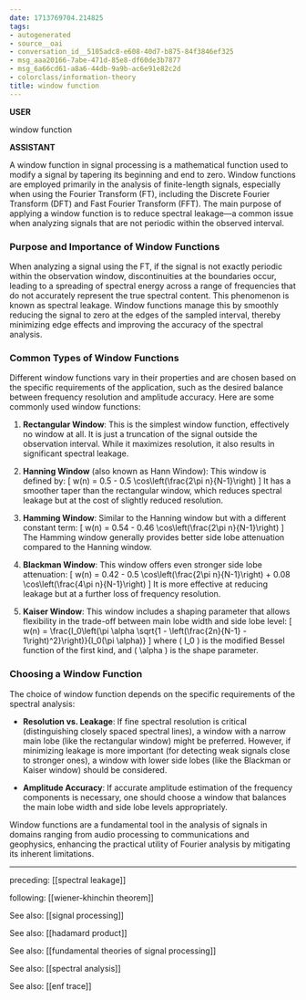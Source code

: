 ```yaml
---
date: 1713769704.214825
tags:
- autogenerated
- source__oai
- conversation_id__5105adc8-e608-40d7-b875-84f3846ef325
- msg_aaa20166-7abe-471d-85e8-df60de3b7877
- msg_6a66cd61-a8a6-44db-9a9b-ac6e91e82c2d
- colorclass/information-theory
title: window function
---
```


**USER**

window function


**ASSISTANT**

A window function in signal processing is a mathematical function used to modify a signal by tapering its beginning and end to zero. Window functions are employed primarily in the analysis of finite-length signals, especially when using the Fourier Transform (FT), including the Discrete Fourier Transform (DFT) and Fast Fourier Transform (FFT). The main purpose of applying a window function is to reduce spectral leakage—a common issue when analyzing signals that are not periodic within the observed interval.

### Purpose and Importance of Window Functions

When analyzing a signal using the FT, if the signal is not exactly periodic within the observation window, discontinuities at the boundaries occur, leading to a spreading of spectral energy across a range of frequencies that do not accurately represent the true spectral content. This phenomenon is known as spectral leakage. Window functions manage this by smoothly reducing the signal to zero at the edges of the sampled interval, thereby minimizing edge effects and improving the accuracy of the spectral analysis.

### Common Types of Window Functions

Different window functions vary in their properties and are chosen based on the specific requirements of the application, such as the desired balance between frequency resolution and amplitude accuracy. Here are some commonly used window functions:

1. **Rectangular Window**: This is the simplest window function, effectively no window at all. It is just a truncation of the signal outside the observation interval. While it maximizes resolution, it also results in significant spectral leakage.

2. **Hanning Window** (also known as Hann Window): This window is defined by:
   \[
   w(n) = 0.5 - 0.5 \cos\left(\frac{2\pi n}{N-1}\right)
   \]
   It has a smoother taper than the rectangular window, which reduces spectral leakage but at the cost of slightly reduced resolution.

3. **Hamming Window**: Similar to the Hanning window but with a different constant term:
   \[
   w(n) = 0.54 - 0.46 \cos\left(\frac{2\pi n}{N-1}\right)
   \]
   The Hamming window generally provides better side lobe attenuation compared to the Hanning window.

4. **Blackman Window**: This window offers even stronger side lobe attenuation:
   \[
   w(n) = 0.42 - 0.5 \cos\left(\frac{2\pi n}{N-1}\right) + 0.08 \cos\left(\frac{4\pi n}{N-1}\right)
   \]
   It is more effective at reducing leakage but at a further loss of frequency resolution.

5. **Kaiser Window**: This window includes a shaping parameter that allows flexibility in the trade-off between main lobe width and side lobe level:
   \[
   w(n) = \frac{I_0\left(\pi \alpha \sqrt{1 - \left(\frac{2n}{N-1} - 1\right)^2}\right)}{I_0(\pi \alpha)}
   \]
   where \( I_0 \) is the modified Bessel function of the first kind, and \( \alpha \) is the shape parameter.

### Choosing a Window Function

The choice of window function depends on the specific requirements of the spectral analysis:

- **Resolution vs. Leakage**: If fine spectral resolution is critical (distinguishing closely spaced spectral lines), a window with a narrow main lobe (like the rectangular window) might be preferred. However, if minimizing leakage is more important (for detecting weak signals close to stronger ones), a window with lower side lobes (like the Blackman or Kaiser window) should be considered.

- **Amplitude Accuracy**: If accurate amplitude estimation of the frequency components is necessary, one should choose a window that balances the main lobe width and side lobe levels appropriately.

Window functions are a fundamental tool in the analysis of signals in domains ranging from audio processing to communications and geophysics, enhancing the practical utility of Fourier analysis by mitigating its inherent limitations.


---

preceding: [[spectral leakage]]  


following: [[wiener-khinchin theorem]]

See also: [[signal processing]]


See also: [[hadamard product]]


See also: [[fundamental theories of signal processing]]


See also: [[spectral analysis]]


See also: [[enf trace]]